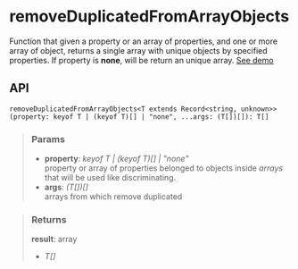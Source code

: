 # removeDuplicatedFromArrayObjects
Function that given a property or an array of properties, and one or more array of object, returns a single array with unique objects by specified properties. If property is __none__, will be return an unique array. [See demo](https://nDriaDev.io/react-tools/#/utils/removeDuplicatedFromArrayObjects)

## API

```tsx
removeDuplicatedFromArrayObjects<T extends Record<string, unknown>>(property: keyof T | (keyof T)[] | "none", ...args: (T[])[]): T[]
```

> ### Params
>
> - __property__: _keyof T | (keyof T)[] | "none"_  
property or array of properties belonged to objects inside _arrays_ that will be used like discriminating.
> - __args__: _(T[])[]_  
arrays from which remove duplicated
>

> ### Returns
>
> __result__: array
> - _T[]_  
>